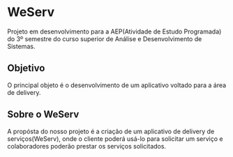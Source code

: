 # WeServ
Projeto em desenvolvimento para a AEP(Atividade de Estudo Programada) do 3º semestre do curso superior de Análise e Desenvolvimento de Sistemas.

## Objetivo 
O principal objeto é o desenvolvimento de um aplicativo voltado para a área de delivery.

## Sobre o WeServ
A propósta do nosso projeto é a criação de um aplicativo de delivery de serviços(WeServ), onde o cliente poderá usá-lo para solicitar um serviço e colaboradores poderão prestar os serviços solicitados.

